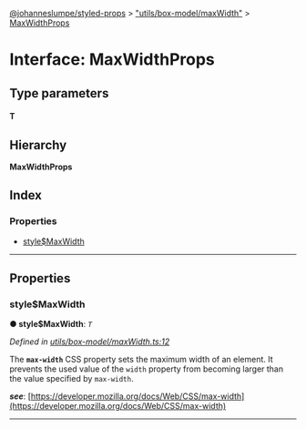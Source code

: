 [@johanneslumpe/styled-props](../README.md) > ["utils/box-model/maxWidth"](../modules/_utils_box_model_maxwidth_.md) > [MaxWidthProps](../interfaces/_utils_box_model_maxwidth_.maxwidthprops.md)

# Interface: MaxWidthProps

## Type parameters
#### T 
## Hierarchy

**MaxWidthProps**

## Index

### Properties

* [style$MaxWidth](_utils_box_model_maxwidth_.maxwidthprops.md#style_maxwidth)

---

## Properties

<a id="style_maxwidth"></a>

###  style$MaxWidth

**● style$MaxWidth**: *`T`*

*Defined in [utils/box-model/maxWidth.ts:12](https://github.com/johanneslumpe/styled-props/blob/8e709f1/src/utils/box-model/maxWidth.ts#L12)*

The **`max-width`** CSS property sets the maximum width of an element. It prevents the used value of the `width` property from becoming larger than the value specified by `max-width`.

*__see__*: [https://developer.mozilla.org/docs/Web/CSS/max-width](https://developer.mozilla.org/docs/Web/CSS/max-width)

___

